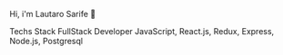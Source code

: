 Hi, i'm Lautaro Sarife 👋

Techs Stack FullStack Developer
JavaScript, React.js, Redux, Express, Node.js, Postgresql
